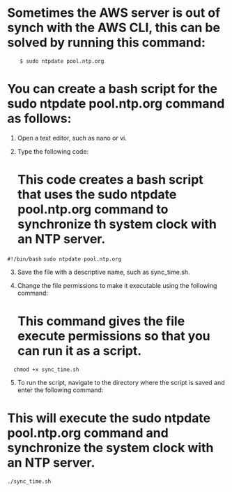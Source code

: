 # Sometimes the AWS server is out of synch with the AWS CLI, this can be solved by running this command:
    
        $ sudo ntpdate pool.ntp.org

# You can create a bash script for the sudo ntpdate pool.ntp.org command as follows:

1. Open a text editor, such as nano or vi.

2. Type the following code:

    # This code creates a bash script that uses the sudo ntpdate pool.ntp.org command to synchronize th  system clock with an NTP server.
    
``` #!/bin/bash ```
``` sudo ntpdate pool.ntp.org ```
    

3. Save the file with a descriptive name, such as sync_time.sh.

4. Change the file permissions to make it executable using the following command:


    
    # This command gives the file execute permissions so that you can run it as a script.
 ```   chmod +x sync_time.sh ```

5. To run the script, navigate to the directory where the script is saved and enter the following command:



# This will execute the sudo ntpdate pool.ntp.org command and synchronize the system clock with an NTP server.

``` ./sync_time.sh ```



